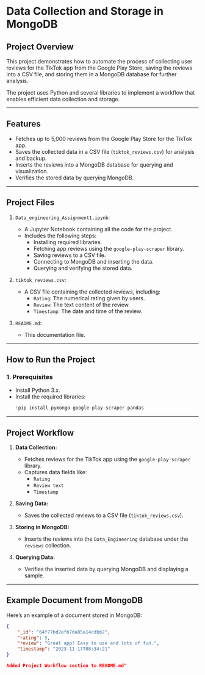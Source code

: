 # Data Collection and Storage in MongoDB

## **Project Overview**
This project demonstrates how to automate the process of collecting user reviews for the TikTok app from the Google Play Store, saving the reviews into a CSV file, and storing them in a MongoDB database for further analysis. 

The project uses Python and several libraries to implement a workflow that enables efficient data collection and storage.

---

## **Features**
- Fetches up to 5,000 reviews from the Google Play Store for the TikTok app.
- Saves the collected data in a CSV file (`tiktok_reviews.csv`) for analysis and backup.
- Inserts the reviews into a MongoDB database for querying and visualization.
- Verifies the stored data by querying MongoDB.

---

## **Project Files**
1. `Data_engineering_Assignment1.ipynb`: 
   - A Jupyter Notebook containing all the code for the project.
   - Includes the following steps:
     - Installing required libraries.
     - Fetching app reviews using the `google-play-scraper` library.
     - Saving reviews to a CSV file.
     - Connecting to MongoDB and inserting the data.
     - Querying and verifying the stored data.

2. `tiktok_reviews.csv`: 
   - A CSV file containing the collected reviews, including:
     - `Rating`: The numerical rating given by users.
     - `Review`: The text content of the review.
     - `Timestamp`: The date and time of the review.

3. `README.md`: 
   - This documentation file.

---

## **How to Run the Project**

### **1. Prerequisites**
- Install Python 3.x.
- Install the required libraries:
  ```python
  !pip install pymongo google-play-scraper pandas


---
## **Project Workflow**

1. **Data Collection:**
   - Fetches reviews for the TikTok app using the `google-play-scraper` library.
   - Captures data fields like:
     - `Rating`
     - `Review text`
     - `Timestamp`

2. **Saving Data:**
   - Saves the collected reviews to a CSV file (`tiktok_reviews.csv`).

3. **Storing in MongoDB:**
   - Inserts the reviews into the `Data_Engineering` database under the `reviews` collection.

4. **Querying Data:**
   - Verifies the inserted data by querying MongoDB and displaying a sample.

---

## **Example Document from MongoDB**

Here’s an example of a document stored in MongoDB:
```json
{
    "_id": "64f77bd2efb7da85a14cdbb2",
    "rating": 5,
    "review": "Great app! Easy to use and lots of fun.",
    "timestamp": "2023-11-17T08:34:21"
}

Added Project Workflow section to README.md"

